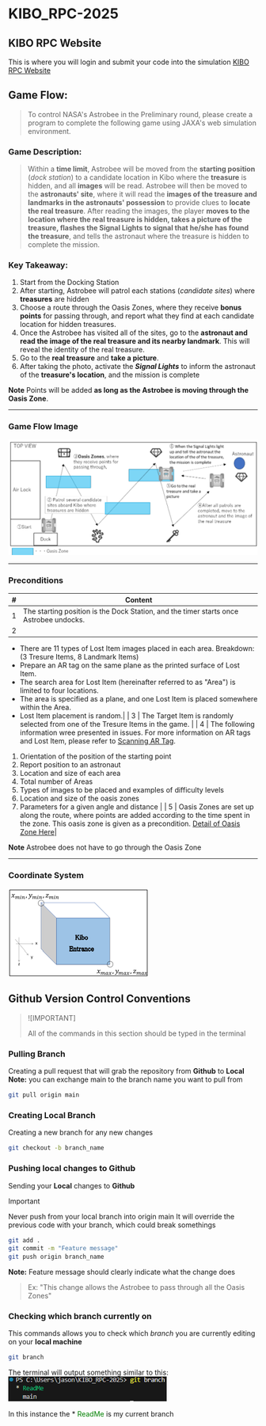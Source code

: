 # KIBO_RPC-2025

## KIBO RPC Website

This is where you will login and submit your code into the simulation
[KIBO RPC Website](https://jaxa.krpc.jp)

## Game Flow:

> To control NASA's Astrobee in the Preliminary round, please create a program to
> complete the following game using JAXA's web simulation environment.

### Game Description:

> Within a **time limit**, Astrobee will be moved from the **starting position** (_dock station_)
> to a candidate location in Kibo where the **treasure** is hidden, and all **images** will be
> read. Astrobee will then be moved to the **astronauts' site**, where it will read the **images of the treasure and landmarks in the astronauts' possession** to provide clues to **locate the real treasure**. After reading the images, the player **moves to the location where the real treasure is hidden, takes a picture of the treasure, flashes the Signal Lights to signal that he/she has found the treasure**, and tells the astronaut where
> the treasure is hidden to complete the mission.

### Key Takeaway:

1. Start from the Docking Station
2. After starting, Astrobee will patrol each stations (_candidate sites_) where **treasures** are hidden
3. Choose a route through the Oasis Zones, where they receive **bonus points** for passing through, and report what they find at each candidate location for hidden treasures.
4. Once the Astrobee has visited all of the sites, go to the **astronaut and read the image of the real treasure and its nearby landmark**. This will reveal the identity of the real treasure.
5. Go to the **real treasure** and **take a picture**.
6. After taking the photo, activate the **_Signal Lights_** to inform the astronaut of the **treasure's location**, and the mission is complete

**Note** Points will be added **as long as the Astrobee is moving through the Oasis Zone**.

---

### Game Flow Image

![alt text](image.png)

---

### Preconditions

| #   | Content                                                                                |
| --- | -------------------------------------------------------------------------------------- |
| 1   | The starting position is the Dock Station, and the timer starts once Astrobee undocks. |
| 2   |

- There are 11 types of Lost Item images placed in each area. Breakdown: (3 Tresure Items, 8 Landmark Items)
- Prepare an AR tag on the same plane as the printed surface of Lost Item.
- The search area for Lost Item (hereinafter referred to as "Area") is limited to four locations.
- The area is specified as a plane, and one Lost Item is placed somewhere within the Area.
- Lost Item placement is random.|
  | 3 | The Target Item is randomly selected from one of the Tresure Items in the game. |
  | 4 |
  The following information wree presented in issues. For more information on AR tags and Lost Item, please refer to [Scanning AR Tag](https://github.com/oc-robotics/KIBO_RPC-2025/issues/4).

1. Orientation of the position of the starting point
2. Report position to an astronaut
3. Location and size of each area
4. Total number of Areas
5. Types of images to be placed and examples of difficulty levels
6. Location and size of the oasis zones
7. Parameters for a given angle and distance |
   | 5 |
   Oasis Zones are set up along the route, where points are added according to the time spent in the zone. This oasis zone is given as a precondition. [Detail of Oasis Zone Here](https://github.com/oc-robotics/KIBO_RPC-2025/issues/7)|

**Note** Astrobee does not have to go through the Oasis Zone

---

### Coordinate System

![KIBO RPC Coordinate System](image-1.png)

## Github Version Control Conventions

> ![IMPORTANT]
>
> All of the commands in this section should be typed in the terminal

### Pulling Branch

Creating a pull request that will grab the repository from **Github** to **Local**
**Note:** you can exchange main to the branch name you want to pull from

```bash
git pull origin main
```

### Creating Local Branch

Creating a new branch for any new changes

```bash
git checkout -b branch_name
```

### Pushing local changes to Github

Sending your **Local** changes to **Github**

> [!IMPORTANT]
>
> Never push from your local branch into origin main
> It will override the previous code with your branch, which could break somethings

```bash
git add .
git commit -m "Feature message"
git push origin branch_name
```

**Note:** Feature message should clearly indicate what the change does

> Ex: "This change allows the Astrobee to pass through all the Oasis Zones"

### Checking which branch currently on

This commands allows you to check which _branch_ you are currently editing on your **local machine**

```bash
git branch
```

The terminal will output something similar to this:
![Terminal Output](image-2.png)

In this instance the \* <span style="color:green">ReadMe</span> is my current branch
